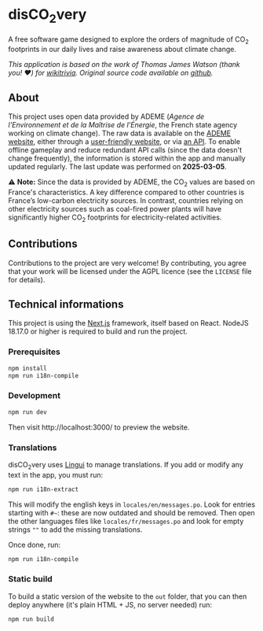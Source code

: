 # disCO<sub>2</sub>very

A free software game designed to explore the orders of magnitude of CO<sub>2</sub> footprints in our daily lives and raise awareness about climate change.

*This application is based on the work of Thomas James Watson (thank you! ❤️) for [wikitrivia](https://wikitrivia.tomjwatson.com). Original source code available on [github](https://github.com/tom-james-watson/wikitrivia-scraper).*

## About

This project uses open data provided by ADEME (*Agence de l'Environnement et de la Maîtrise de l'Énergie*, the French state agency working on climate change). The raw data is available on the [ADEME website](https://www.ademe.fr/), either through a [user-friendly website](https://impactco2.fr), or via [an API](https://impactco2.fr/api-doc). To enable offline gameplay and reduce redundant API calls (since the data doesn't change frequently), the information is stored within the app and manually updated regularly. The last update was performed on **2025-03-05**.

⚠️ **Note:** Since the data is provided by ADEME, the CO<sub>2</sub> values are based on France's characteristics. A key difference compared to other countries is France’s low-carbon electricity sources. In contrast, countries relying on other electricity sources such as coal-fired power plants will have significantly higher CO<sub>2</sub> footprints for electricity-related activities.

## Contributions

Contributions to the project are very welcome! By contributing, you agree that your work will be licensed under the AGPL licence (see the `LICENSE` file for details).

## Technical informations

This project is using the [Next.js](https://nextjs.org/) framework, itself based on React.
NodeJS 18.17.0 or higher is required to build and run the project.

### Prerequisites

```bash
npm install
npm run i18n-compile
```

### Development

```bash
npm run dev
```

Then visit http://localhost:3000/ to preview the website.

### Translations

disCO<sub>2</sub>very uses [Lingui](https://lingui.dev/) to manage translations. If you add or modify any text in the app, you must run:

```bash
npm run i18n-extract
```
This will modify the english keys in `locales/en/messages.po`. Look for entries starting with `#~`: these are now outdated and should be removed.
Then open the other languages files like `locales/fr/messages.po` and look for empty strings `""` to add the missing translations.

Once done, run:
```bash
npm run i18n-compile
```

### Static build

To build a static version of the website to the `out` folder, that you can then deploy anywhere (it's plain HTML + JS, no server needed) run:

```bash
npm run build
```
